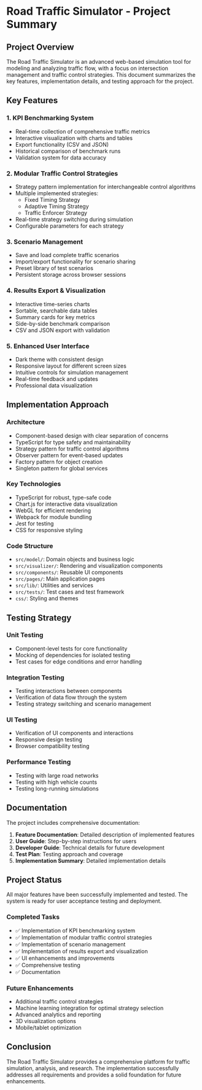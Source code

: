 # Road Traffic Simulator - Project Summary

## Project Overview

The Road Traffic Simulator is an advanced web-based simulation tool for modeling and analyzing traffic flow, with a focus on intersection management and traffic control strategies. This document summarizes the key features, implementation details, and testing approach for the project.

## Key Features

### 1. KPI Benchmarking System
- Real-time collection of comprehensive traffic metrics
- Interactive visualization with charts and tables
- Export functionality (CSV and JSON)
- Historical comparison of benchmark runs
- Validation system for data accuracy

### 2. Modular Traffic Control Strategies
- Strategy pattern implementation for interchangeable control algorithms
- Multiple implemented strategies:
  - Fixed Timing Strategy
  - Adaptive Timing Strategy
  - Traffic Enforcer Strategy
- Real-time strategy switching during simulation
- Configurable parameters for each strategy

### 3. Scenario Management
- Save and load complete traffic scenarios
- Import/export functionality for scenario sharing
- Preset library of test scenarios
- Persistent storage across browser sessions

### 4. Results Export & Visualization
- Interactive time-series charts
- Sortable, searchable data tables
- Summary cards for key metrics
- Side-by-side benchmark comparison
- CSV and JSON export with validation

### 5. Enhanced User Interface
- Dark theme with consistent design
- Responsive layout for different screen sizes
- Intuitive controls for simulation management
- Real-time feedback and updates
- Professional data visualization

## Implementation Approach

### Architecture
- Component-based design with clear separation of concerns
- TypeScript for type safety and maintainability
- Strategy pattern for traffic control algorithms
- Observer pattern for event-based updates
- Factory pattern for object creation
- Singleton pattern for global services

### Key Technologies
- TypeScript for robust, type-safe code
- Chart.js for interactive data visualization
- WebGL for efficient rendering
- Webpack for module bundling
- Jest for testing
- CSS for responsive styling

### Code Structure
- `src/model/`: Domain objects and business logic
- `src/visualizer/`: Rendering and visualization components
- `src/components/`: Reusable UI components
- `src/pages/`: Main application pages
- `src/lib/`: Utilities and services
- `src/tests/`: Test cases and test framework
- `css/`: Styling and themes

## Testing Strategy

### Unit Testing
- Component-level tests for core functionality
- Mocking of dependencies for isolated testing
- Test cases for edge conditions and error handling

### Integration Testing
- Testing interactions between components
- Verification of data flow through the system
- Testing strategy switching and scenario management

### UI Testing
- Verification of UI components and interactions
- Responsive design testing
- Browser compatibility testing

### Performance Testing
- Testing with large road networks
- Testing with high vehicle counts
- Testing long-running simulations

## Documentation

The project includes comprehensive documentation:

1. **Feature Documentation**: Detailed description of implemented features
2. **User Guide**: Step-by-step instructions for users
3. **Developer Guide**: Technical details for future development
4. **Test Plan**: Testing approach and coverage
5. **Implementation Summary**: Detailed implementation details

## Project Status

All major features have been successfully implemented and tested. The system is ready for user acceptance testing and deployment.

### Completed Tasks
- ✅ Implementation of KPI benchmarking system
- ✅ Implementation of modular traffic control strategies
- ✅ Implementation of scenario management
- ✅ Implementation of results export and visualization
- ✅ UI enhancements and improvements
- ✅ Comprehensive testing
- ✅ Documentation

### Future Enhancements
- Additional traffic control strategies
- Machine learning integration for optimal strategy selection
- Advanced analytics and reporting
- 3D visualization options
- Mobile/tablet optimization

## Conclusion

The Road Traffic Simulator provides a comprehensive platform for traffic simulation, analysis, and research. The implementation successfully addresses all requirements and provides a solid foundation for future enhancements.
